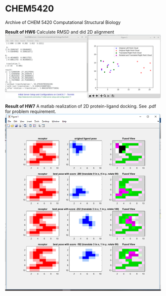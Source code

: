 # CHEM5420
Archive of CHEM 5420 Computational Structural Biology

**Result of HW6**
Calculate RMSD and did 2D alignment
![result of hw6](https://github.com/LanceKnight/CHEM5420/blob/master/hw6/result.png "Result of HW6")

**Result of HW7**
A matlab realization of 2D protein-ligand docking. See .pdf for problem requirement.
![result of hw7](https://github.com/LanceKnight/CHEM5420/blob/master/hw7/result.png "Result of HW7")
